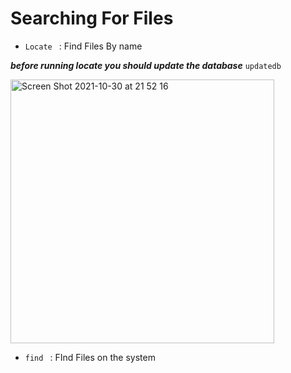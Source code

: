 # Searching For Files 

* ```Locate ``` :  Find Files By name

***before running locate you should update the database*** ```updatedb```

<img width="422" alt="Screen Shot 2021-10-30 at 21 52 16" src="https://user-images.githubusercontent.com/92652606/139556733-9b1be283-737f-4a1e-a72f-2c64e44e58e1.png">

* ```find ``` : FInd Files on the system





